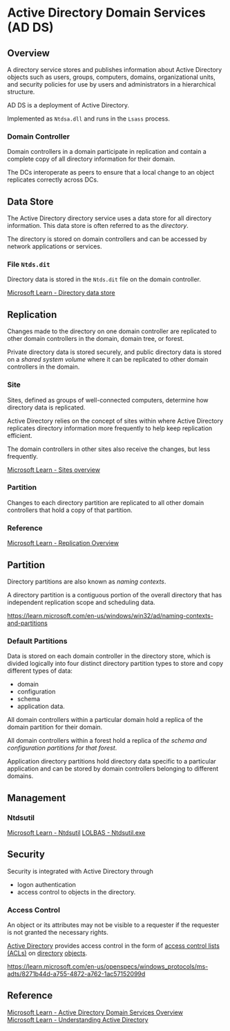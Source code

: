# Active Directory Domain Services (AD DS)
## Overview
A directory service stores and publishes information about Active Directory objects such as users, groups, computers, domains, organizational units, and security policies for use by users and administrators in a hierarchical structure.

AD DS is a deployment of Active Directory.

Implemented as `Ntdsa.dll` and runs in the `Lsass` process.

### Domain Controller
Domain controllers in a domain participate in replication and contain a complete copy of all directory information for their domain.

The DCs interoperate as peers to ensure that a local change to an object replicates correctly across DCs.

## Data Store
The Active Directory directory service uses a data store for all directory information. This data store is often referred to as the *directory*.

The directory is stored on domain controllers and can be accessed by network applications or services.

### File `Ntds.dit`
Directory data is stored in the `Ntds.dit` file on the domain controller.

[Microsoft Learn - Directory data store](https://learn.microsoft.com/en-us/previous-versions/windows/it-pro/windows-server-2003/cc736627(v=ws.10))  

## Replication
Changes made to the directory on one domain controller are replicated to other domain controllers in the domain, domain tree, or forest.

Private directory data is stored securely, and public directory data is stored on a *shared system volume* where it can be replicated to other domain controllers in the domain.

### Site
Sites, defined as groups of well-connected computers, determine how directory data is replicated.

Active Directory relies on the concept of sites within where Active Directory replicates directory information more frequently to help keep replication efficient.

The domain controllers in other sites also receive the changes, but less frequently.  

[Microsoft Learn - Sites overview](https://learn.microsoft.com/en-us/previous-versions/windows/it-pro/windows-server-2003/cc782048(v=ws.10))

### Partition
Changes to each directory partition are replicated to all other domain controllers that hold a copy of that partition.

### Reference
[Microsoft Learn - Replication Overview](https://learn.microsoft.com/en-us/previous-versions/windows/it-pro/windows-server-2003/cc737144(v=ws.10))  

## Partition
Directory partitions are also known as *naming contexts*.

A directory partition is a contiguous portion of the overall directory that has independent replication scope and scheduling data.

https://learn.microsoft.com/en-us/windows/win32/ad/naming-contexts-and-partitions

### Default Partitions
Data is stored on each domain controller in the directory store, which is divided logically into four distinct directory partition types to store and copy different types of data:
- domain
- configuration
- schema
- application data.

All domain controllers within a particular domain hold a replica of the domain partition for their domain.

All domain controllers within a forest hold a replica of *the schema and configuration partitions for that forest*.

Application directory partitions hold directory data specific to a particular application and can be stored by domain controllers belonging to different domains.

## Management
### Ntdsutil
[Microsoft Learn - Ntdsutil](https://learn.microsoft.com/en-us/previous-versions/orphan-topics/ws.10/cc755915(v=ws.10)?redirectedfrom=MSDN)  
[LOLBAS - Ntdsutil.exe](https://lolbas-project.github.io/lolbas/OtherMSBinaries/Ntdsutil/)  

## Security
Security is integrated with Active Directory through
- logon authentication
- access control to objects in the directory.

### Access Control
An object or its attributes may not be visible to a requester if the requester is not granted the necessary rights.

[Active Directory](https://learn.microsoft.com/en-us/openspecs/windows_protocols/ms-adts/b645c125-a7da-4097-84a1-2fa7cea07714#gt_e467d927-17bf-49c9-98d1-96ddf61ddd90) provides access control in the form of [access control lists (ACLs)](https://learn.microsoft.com/en-us/openspecs/windows_protocols/ms-adts/b645c125-a7da-4097-84a1-2fa7cea07714#gt_9f92aa05-dd0a-45f2-88d6-89f1fb654395) on [directory](https://learn.microsoft.com/en-us/openspecs/windows_protocols/ms-adts/b645c125-a7da-4097-84a1-2fa7cea07714#gt_49ce3946-04d2-4cc9-9350-ebcd952b9ab9) [objects](https://learn.microsoft.com/en-us/openspecs/windows_protocols/ms-adts/b645c125-a7da-4097-84a1-2fa7cea07714#gt_8bb43a65-7a8c-4585-a7ed-23044772f8ca).

https://learn.microsoft.com/en-us/openspecs/windows_protocols/ms-adts/8271b44d-a755-4872-a762-1ac57152099d

## Reference
[Microsoft Learn - Active Directory Domain Services Overview](https://learn.microsoft.com/en-us/windows-server/identity/ad-ds/get-started/virtual-dc/active-directory-domain-services-overview)  
[Microsoft Learn - Understanding Active Directory](https://learn.microsoft.com/en-us/previous-versions/windows/it-pro/windows-server-2003/cc781408(v=ws.10))  